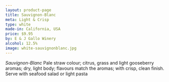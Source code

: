 ```yaml
---
layout: product-page
title: Sauvignon-Blanc
meta: Light & Crisp
type: white
made-in: California, USA
price: $9.95
by: E & J Gallo Winery
alcohol: 12.5%
image: white-sauvignonblanc.jpg
---
```


*Sauvignon-Blanc* Pale straw colour; citrus, grass and light gooseberry aromas; dry, light body; flavours match the aromas; with crisp, clean finish. Serve with seafood salad or light pasta
